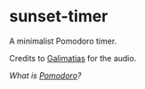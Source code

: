 # sunset-timer

A minimalist Pomodoro timer.

Credits to [Galimatias](https://soundcloud.com/galimatias) for the audio.

*What is [Pomodoro](https://en.wikipedia.org/wiki/Pomodoro_Technique)?*
